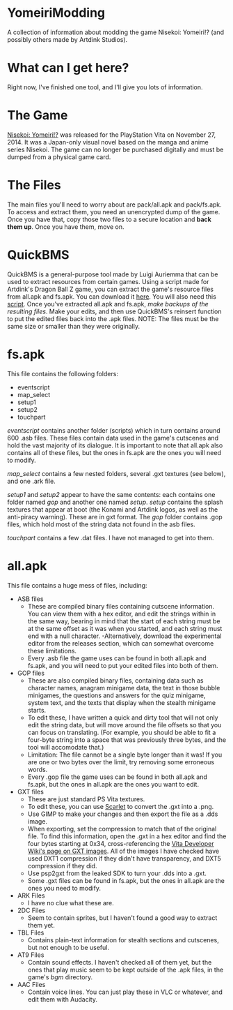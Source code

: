 # YomeiriModding

A collection of information about modding the game Nisekoi: Yomeiri!? (and possibly others made by Artdink Studios).

# What can I get here?

Right now, I've finished one tool, and I'll give you lots of information.

# The Game

[Nisekoi: Yomeiri!?](https://nisekoi.fandom.com/wiki/Nisekoi_Yomeiri!%3F) was released for the PlayStation Vita on November 27, 2014. It was a Japan-only visual novel based on the manga and anime series Nisekoi.
The game can no longer be purchased digitally and must be dumped from a physical game card.

# The Files

The main files you'll need to worry about are pack/all.apk and pack/fs.apk. To access and extract them, you need an unencrypted dump of the game.
Once you have that, copy those two files to a secure location and **back them up**. Once you have them, move on.

# QuickBMS

QuickBMS is a general-purpose tool made by Luigi Auriemma that can be used to extract resources from certain games.
Using a script made for Artdink's Dragon Ball Z game, you can extract the game's resource files from all.apk and fs.apk.
You can download it [here](https://aluigi.altervista.org/quickbms.htm).
You will also need this [script](http://hl.altervista.org/split.php?http://www.aluigi.altervista.org/bms/dragon_ball_z_boz.bms).
Once you've extracted all.apk and fs.apk, *make backups of the resulting files*. Make your edits, and then use QuickBMS's reinsert function to put the edited files back into the .apk files.
NOTE: The files must be the same size or smaller than they were originally.

# fs.apk

This file contains the following folders:
+ eventscript
+ map_select
+ setup1
+ setup2
+ touchpart

*eventscript* contains another folder (scripts) which in turn contains around 600 .asb files. These files contain data used in the game's cutscenes
and hold the vast majority of its dialogue. It is important to note that all.apk also contains all of these files, but the ones in fs.apk are the ones
you will need to modify.

*map_select* contains a few nested folders, several .gxt textures (see below), and one .ark file.

*setup1* and *setup2* appear to have the same contents: each contains one folder named *gop* and another one named *setup*. *setup* contains
the splash textures that appear at boot (the Konami and Artdink logos, as well as the anti-piracy warning). These are in gxt format. The *gop* folder
contains .gop files, which hold most of the string data not found in the asb files.

*touchpart* contains a few .dat files. I have not managed to get into them.

# all.apk

This file contains a huge mess of files, including:
+ ASB files
  - These are compiled binary files containing cutscene information. You can view them with a hex editor, and edit the strings within in the same way, bearing in mind that the
start of each string must be at the same offset as it was when you started, and each string must end with a null character.
  -Alternatively, download the experimental editor from the releases section, which can somewhat overcome these limitations.
  - Every .asb file the game uses can be found in both all.apk and fs.apk, and you will need to put your edited files into both of them.
+ GOP files
  - These are also compiled binary files, containing data such as character names, anagram minigame data, the text in those bubble minigames,
the questions and answers for the quiz minigame, system text, and the texts that display when the stealth minigame starts.
  - To edit these, I have written a quick and dirty
tool that will not only edit the string data, but will move around the file offsets so that you can focus on translating. (For example, you should be able to fit a four-byte
string into a space that was previously three bytes, and the tool will accomodate that.)
  - Limitation: The file cannot be a single byte longer than it was! If you are one or two bytes over the limit, try removing some erroneous words.
  - Every .gop file the game uses can be found in both all.apk and fs.apk, but the ones in all.apk are the ones you want to edit.
+ GXT files
  - These are just standard PS Vita textures.
  - To edit these, you can use [Scarlet](https://github.com/xdanieldzd/Scarlet) to convert the .gxt into a .png.
  - Use GIMP to make your changes and then export the file as a .dds image.
  - When exporting, set the compression to match that of the original file. To find this information, open the .gxt in a hex editor and find the four bytes starting at 0x34, cross-referencing the [Vita Developer Wiki's page on GXT images](https://www.psdevwiki.com/vita/index.php?title=GXT). All of the images I have checked have used DXT1 compression if they didn't have transparency, and DXT5 compression if they did.
  - Use psp2gxt from the leaked SDK to turn your .dds into a .gxt.
  - Some .gxt files can be found in fs.apk, but the ones in all.apk are the ones you need to modify.
+ ARK Files
  - I have no clue what these are.
+ 2DC Files
  - Seem to contain sprites, but I haven't found a good way to extract them yet.
+ TBL Files
  - Contains plain-text information for stealth sections and cutscenes, but not enough to be useful.
+ AT9 Files
  - Contain sound effects. I haven't checked all of them yet, but the ones that play music seem to be kept outside of the .apk files, in the game's *bgm* directory.
+ AAC Files
  - Contain voice lines. You can just play these in VLC or whatever, and edit them with Audacity.
